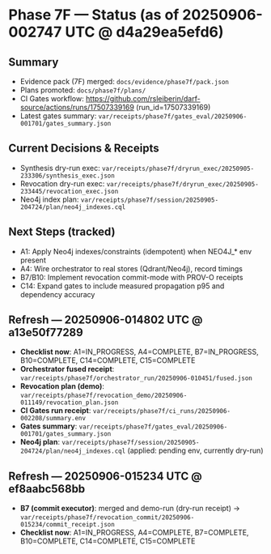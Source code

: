 # Phase 7F — Status (as of 20250906-002747 UTC @ d4a29ea5efd6)

## Summary
- Evidence pack (7F) merged: `docs/evidence/phase7f/pack.json`
- Plans promoted: `docs/phase7f/plans/`
- CI Gates workflow: https://github.com/rsleiberin/darf-source/actions/runs/17507339169 (run_id=17507339169)
- Latest gates summary: `var/receipts/phase7f/gates_eval/20250906-001701/gates_summary.json`

## Current Decisions & Receipts
- Synthesis dry-run exec: `var/receipts/phase7f/dryrun_exec/20250905-233306/synthesis_exec.json`
- Revocation dry-run exec: `var/receipts/phase7f/dryrun_exec/20250905-233445/revocation_exec.json`
- Neo4j index plan: `var/receipts/phase7f/session/20250905-204724/plan/neo4j_indexes.cql`

## Next Steps (tracked)
- A1: Apply Neo4j indexes/constraints (idempotent) when NEO4J_* env present
- A4: Wire orchestrator to real stores (Qdrant/Neo4j), record timings
- B7/B10: Implement revocation commit-mode with PROV-O receipts
- C14: Expand gates to include measured propagation p95 and dependency accuracy

## Refresh — 20250906-014802 UTC @ a13e50f77289

- **Checklist now**: A1=IN_PROGRESS, A4=COMPLETE, B7=IN_PROGRESS, B10=COMPLETE, C14=COMPLETE, C15=COMPLETE
- **Orchestrator fused receipt**: `var/receipts/phase7f/orchestrator_run/20250906-010451/fused.json`
- **Revocation plan (demo)**: `var/receipts/phase7f/revocation_demo/20250906-011149/revocation_plan.json`
- **CI Gates run receipt**: `var/receipts/phase7f/ci_runs/20250906-002208/summary.env`
- **Gates summary**: `var/receipts/phase7f/gates_eval/20250906-001701/gates_summary.json`
- **Neo4j plan**: `var/receipts/phase7f/session/20250905-204724/plan/neo4j_indexes.cql` (applied: pending env, currently dry-run)

## Refresh — 20250906-015234 UTC @ ef8aabc568bb

- **B7 (commit executor)**: merged and demo-run (dry-run receipt) → `var/receipts/phase7f/revocation_commit/20250906-015234/commit_receipt.json`
- **Checklist now**: A1=IN_PROGRESS, A4=COMPLETE, B7=COMPLETE, B10=COMPLETE, C14=COMPLETE, C15=COMPLETE
